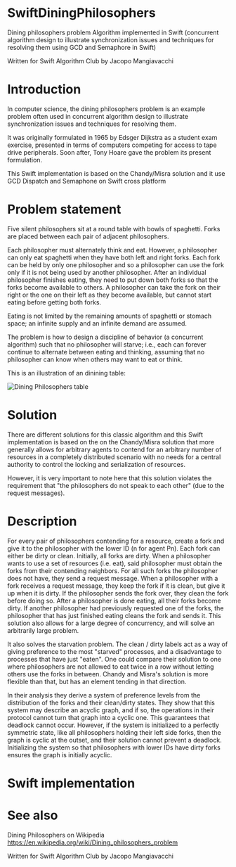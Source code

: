 # SwiftDiningPhilosophers
Dining philosophers problem Algorithm implemented in Swift (concurrent algorithm design to illustrate synchronization issues and techniques for resolving them using GCD and Semaphore in Swift)

Written for Swift Algorithm Club by Jacopo Mangiavacchi


# Introduction

In computer science, the dining philosophers problem is an example problem often used in concurrent algorithm design to illustrate synchronization issues and techniques for resolving them.

It was originally formulated in 1965 by Edsger Dijkstra as a student exam exercise, presented in terms of computers competing for access to tape drive peripherals. Soon after, Tony Hoare gave the problem its present formulation.

This Swift implementation is based on the Chandy/Misra solution and it use GCD Dispatch and Semaphone on Swift cross platform

# Problem statement

Five silent philosophers sit at a round table with bowls of spaghetti. Forks are placed between each pair of adjacent philosophers.

Each philosopher must alternately think and eat. However, a philosopher can only eat spaghetti when they have both left and right forks. Each fork can be held by only one philosopher and so a philosopher can use the fork only if it is not being used by another philosopher. After an individual philosopher finishes eating, they need to put down both forks so that the forks become available to others. A philosopher can take the fork on their right or the one on their left as they become available, but cannot start eating before getting both forks.

Eating is not limited by the remaining amounts of spaghetti or stomach space; an infinite supply and an infinite demand are assumed.

The problem is how to design a discipline of behavior (a concurrent algorithm) such that no philosopher will starve; i.e., each can forever continue to alternate between eating and thinking, assuming that no philosopher can know when others may want to eat or think.

This is an illustration of an dinining table:

![Dining Philosophers table](https://upload.wikimedia.org/wikipedia/commons/7/7b/An_illustration_of_the_dining_philosophers_problem.png)


# Solution
There are different solutions for this classic algorithm and this Swift implementation is based on the on the Chandy/Misra solution that more generally allows for arbitrary agents to contend for an arbitrary number of resources in a completely distributed scenario with no needs for a central authority to control the locking and serialization of resources. 

However, it is very important to note here that this solution violates the requirement that "the philosophers do not speak to each other" (due to the request messages).


# Description
For every pair of philosophers contending for a resource, create a fork and give it to the philosopher with the lower ID (n for agent Pn). Each fork can either be dirty or clean. Initially, all forks are dirty.
When a philosopher wants to use a set of resources (i.e. eat), said philosopher must obtain the forks from their contending neighbors. For all such forks the philosopher does not have, they send a request message.
When a philosopher with a fork receives a request message, they keep the fork if it is clean, but give it up when it is dirty. If the philosopher sends the fork over, they clean the fork before doing so.
After a philosopher is done eating, all their forks become dirty. If another philosopher had previously requested one of the forks, the philosopher that has just finished eating cleans the fork and sends it.
This solution also allows for a large degree of concurrency, and will solve an arbitrarily large problem.

It also solves the starvation problem. The clean / dirty labels act as a way of giving preference to the most "starved" processes, and a disadvantage to processes that have just "eaten". One could compare their solution to one where philosophers are not allowed to eat twice in a row without letting others use the forks in between. Chandy and Misra's solution is more flexible than that, but has an element tending in that direction.

In their analysis they derive a system of preference levels from the distribution of the forks and their clean/dirty states. They show that this system may describe an acyclic graph, and if so, the operations in their protocol cannot turn that graph into a cyclic one. This guarantees that deadlock cannot occur. However, if the system is initialized to a perfectly symmetric state, like all philosophers holding their left side forks, then the graph is cyclic at the outset, and their solution cannot prevent a deadlock. Initializing the system so that philosophers with lower IDs have dirty forks ensures the graph is initially acyclic.


# Swift implementation



# See also

Dining Philosophers on Wikipedia https://en.wikipedia.org/wiki/Dining_philosophers_problem

Written for Swift Algorithm Club by Jacopo Mangiavacchi
